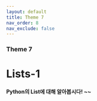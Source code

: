 ```yaml
---
layout: default
title: Theme 7
nav_order: 8
nav_exclude: false
---
```

### Theme 7
# Lists-1
#### Python의 List에 대해 알아봅시다! ~~